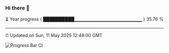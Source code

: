 ### Hi there 👋

⏳ Year progress { ██████████▁▁▁▁▁▁▁▁▁▁▁▁▁▁▁▁▁▁▁▁ } 35.76 %

---

⏰ Updated on Sun, 11 May 2025 12:48:00 GMT

![Progress Bar CI](https://github.com/DhruviPatel157/GitHub-Actions-Demo/workflows/Progress%20Bar%20CI/badge.svg)
